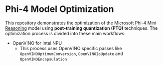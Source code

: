 # Phi-4 Model Optimization

This repository demonstrates the optimization of the [Microsoft Phi-4 Mini Reasoning](https://huggingface.co/microsoft/Phi-4-reasoning-plus) model using **post-training quantization (PTQ)** techniques. The optimization process is divided into these main workflows:

- OpenVINO for Intel NPU
   + This process uses OpenVINO specific passes like `OpenVINOOptimumConversion`, `OpenVINOIoUpdate` and `OpenVINOEncapsulation`
